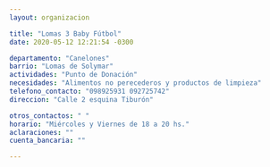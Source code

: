 ```yaml
---
layout: organizacion

title: "Lomas 3 Baby Fútbol"
date: 2020-05-12 12:21:54 -0300

departamento: "Canelones"
barrio: "Lomas de Solymar"
actividades: "Punto de Donación"
necesidades: "Alimentos no perecederos y productos de limpieza"
telefono_contacto: "098925931 092725742"
direccion: "Calle 2 esquina Tiburón"

otros_contactos: " "
horario: "Miércoles y Viernes de 18 a 20 hs."
aclaraciones: ""
cuenta_bancaria: ""

---
```

